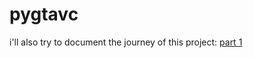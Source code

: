 # pygtavc

i'll also try to document the journey of this project:
[part 1](https://medium.com/@sartq_3/python-playing-gta-again-part-1-fc8116336b54)
